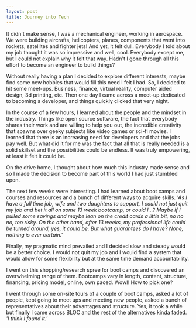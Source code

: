 ```yaml
---
layout: post
title: Journey into Tech
---
```


It didn't make sense, I was a mechanical engineer, working in aerospace. We were building aircrafts, helicopters,
planes, components that went into rockets, satellites and fighter jets! And yet, it felt dull. Everybody I told about my job thought it was so impressive and well, cool. Everybody except me, but I could not explain why it felt that way. Hadn't I gone through all this effort to become an engineer to build things?

Without really having a plan I decided to explore different interests, maybe find some new hobbies that would fill this need I felt I had. So, I decided to hit some meet-ups. Business, finance, virtual reality, computer aided design, 3d printing, etc. Then one day I came across a meet-up dedicated to becoming a developer, and things quickly clicked that very night.  

In the course of a few hours, I learned about the people and the mindset in the industry. Things like open source software, the fact that everybody shares their work and are willing to help you out, the incredible creativity that spawns over geeky subjects like video games or sci-fi movies. I learned that there is an increasing need for developers and that the jobs pay well. But what did it for me was the fact that all that is really needed is a solid skillset and the possibilities could be endless. It was truly empowering, at least it felt it could be.

On the drive home, I thought about how much this industry made sense and so I made the decision to become part of this world I had just stumbled upon.

The next few weeks were interesting. I had learned about boot camps and courses and resources and a bunch of different ways to acquire skills. *'As I have a full time job, wife and two daughters to support, I could not just quit my job and bet it all on some 13 week bootcamp, or could I...? Maybe if I pulled some savings and maybe lean on the credit cards a little bit, no no no, too risky. On the other hand, after 13 weeks, my professional life could be turned around, yes, it could be. But what guarantees do I have? None, nothing is ever certain.'*

Finally, my pragmatic mind prevailed and I decided slow and steady would be a better choice. I would not quit my job and I would find a system that would allow for some flexibility but at the same time demand accountability.

I went on this shopping/research spree for boot camps and discovered an overwhelming range of them. Bootcamps vary in length, content, structure, financing, pricing model, online, own paced. Wow!! How to pick one?

I went through some on-site tours of a couple of boot camps, asked a lot of people, kept going to meet ups and meeting new people, asked a bunch of representatives about their advantages and structure. Yes, it took a while but finally I came across BLOC and the rest of the alternatives kinda faded. *'I think I found it.'*
